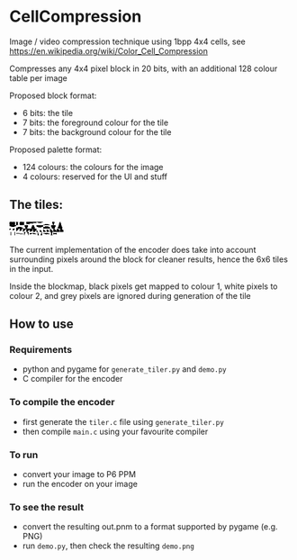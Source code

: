 # CellCompression
Image / video compression technique using 1bpp 4x4 cells, see https://en.wikipedia.org/wiki/Color_Cell_Compression

Compresses any 4x4 pixel block in 20 bits, with an additional 128 colour table per image

Proposed block format: 
 * 6 bits: the tile
 * 7 bits: the foreground colour for the tile
 * 7 bits: the background colour for the tile

Proposed palette format:
 * 124 colours: the colours for the image
 * 4 colours: reserved for the UI and stuff

## The tiles:
![Tilemap](/blocks-withsurroundings.png)

The current implementation of the encoder does take into account surrounding pixels around the block for cleaner results, hence the 6x6 tiles in the input.

Inside the blockmap, black pixels get mapped to colour 1, white pixels to colour 2, and grey pixels are ignored during generation of the tile

## How to use

### Requirements
* python and pygame for `generate_tiler.py` and `demo.py`
* C compiler for the encoder

### To compile the encoder
* first generate the `tiler.c` file using `generate_tiler.py`
* then compile `main.c` using your favourite compiler

### To run
* convert your image to P6 PPM
* run the encoder on your image

### To see the result
* convert the resulting out.pnm to a format supported by pygame (e.g. PNG)
* run `demo.py`, then check the resulting `demo.png`

